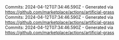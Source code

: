 Commits: 2024-04-12T07:34:46.590Z - Generated via https://github.com/marketplace/actions/artificial-grass
<br>
Commits: 2024-04-12T07:34:46.590Z - Generated via https://github.com/marketplace/actions/artificial-grass
<br>
Commits: 2024-04-12T07:34:46.590Z - Generated via https://github.com/marketplace/actions/artificial-grass
<br>
